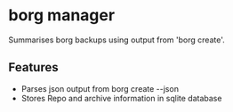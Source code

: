 # borg manager
Summarises borg backups using output from 'borg create'.

## Features
* Parses json output from borg create --json
* Stores Repo and archive information in sqlite database
